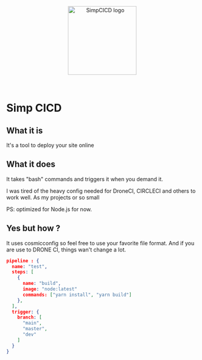 <p align="center">
  <a href="https://gitea.com/AreskaEntreprise/SimpCICD" target="_blank" rel="noopener noreferrer">
    <img width="180" src=".public/image/simp_dark.png" alt="SimpCICD logo">
  </a>
</p>
<br/>

# Simp CICD

## What it is

It's a tool to deploy your site online

## What it does

It takes "bash" commands and triggers it when you demand it.

I was tired of the heavy config needed for DroneCI, CIRCLECI and others to work well.
As my projects or so small

PS: optimized for Node.js for now.

## Yes but how ?

It uses cosmicconfig so feel free to use your favorite file format.
And if you are use to DRONE CI, things wan't change a lot.

```json
pipeline : {
  name: "test",
  steps: [
    {
      name: "build",
      image: "node:latest"
      commands: ["yarn install", "yarn build"]
    },
  ],
  trigger: {
    branch: [
      "main",
      "master",
      "dev"
    ]
  }
}
```
